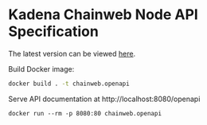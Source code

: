 # Kadena Chainweb Node API Specification

The latest version can be viewed [here](https://kadena-io.github.io/chainweb-openapi/).

Build Docker image:

```sh
docker build . -t chainweb.openapi
```

Serve API documentation at http://localhost:8080/openapi

```
docker run --rm -p 8080:80 chainweb.openapi
```

